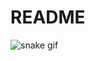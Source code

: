 # README


![snake gif](https://github.com/redwan528/redwan528/blob/output/github-contribution-grid-snake.svg)
